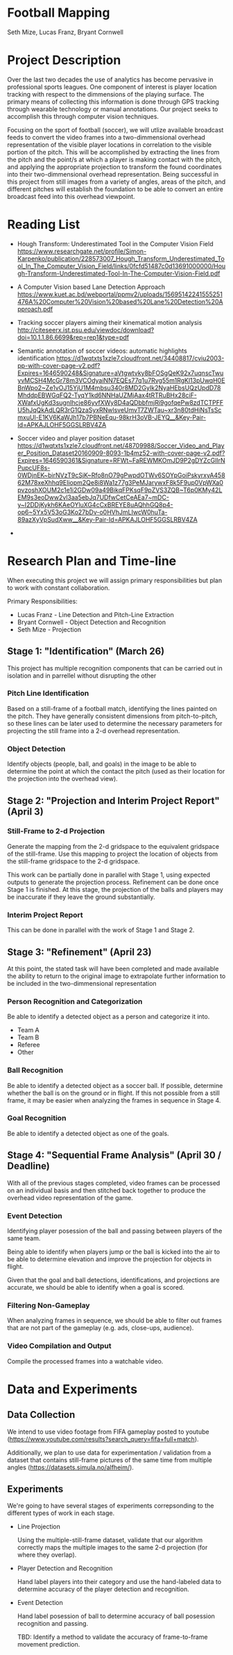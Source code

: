 # Football Mapping

Seth Mize, Lucas Franz, Bryant Cornwell

# Project Description

Over the last two decades the use of analytics has become pervasive in professional sports leagues. One component of interest is player location tracking with respect to the dimmensions of the playing surface. The primary means of collecting this information is done through GPS tracking through wearable technology or manual annotations. Our project seeks to accomplish this through computer vision techniques.

Focusing on the sport of football (soccer), we will utlize available broadcast feeds to convert the video frames into a two-dimmensional overhead representation of the visible player locations in correlation to the visible portion of the pitch. This will be accomplished by extracting the lines from the pitch and the point/s at which a player is making contact with the pitch, and applying the appropriate projection to transform the found coordinates into their two-dimmensional overhead representation. Being successful in this project from still images from a variety of angles, areas of the pitch, and different pitches will establish the foundation to be able to convert an entire broadcast feed into this overhead viewpoint. 


# Reading List

- Hough Transform: Underestimated Tool in the Computer Vision Field
    https://www.researchgate.net/profile/Simon-Karpenko/publication/228573007_Hough_Transform_Underestimated_Tool_In_The_Computer_Vision_Field/links/0fcfd51487c0d13691000000/Hough-Transform-Underestimated-Tool-In-The-Computer-Vision-Field.pdf

- A Computer Vision based Lane Detection Approach
    https://www.kuet.ac.bd/webportal/ppmv2/uploads/15695142241555251476A%20Computer%20Vision%20based%20Lane%20Detection%20Approach.pdf

- Tracking soccer players aiming their kinematical motion analysis
    http://citeseerx.ist.psu.edu/viewdoc/download?doi=10.1.1.86.6699&rep=rep1&type=pdf

- Semantic annotation of soccer videos: automatic highlights identification
    https://d1wqtxts1xzle7.cloudfront.net/34408817/cviu2003-pp-with-cover-page-v2.pdf?Expires=1646590248&Signature=aVtgwtvky8bFOSgQeK92x7uqnscTwuyvMCSH4McGr78m3VCOdyaiNN7EQEs77q1u7Rvg55m1RgKl13pUwqH0EBnWpo2~Ze1vOJ15YjU1M4mbsu340r8MD2GyIk2NyaHEbsUQzUpdD78MhddpEBWGqFQ2-TyqY1kd6NNHaUZMjAax4tRTRuBHx28ciF-XWafxUgKd3sugnIhcje86yvfXWy8D4aQDbbfmjRi9gofqePw8zdTCTPFFU5hJqQkAdLQR3rG1QzaSyxRNwlsveUmvT7ZWTau~xr3n80tdHiNsTsScmxuUl-E1KV6KaWJh17b7PBNeEqu-98krH3oVB-JEYQ__&Key-Pair-Id=APKAJLOHF5GGSLRBV4ZA

 - Soccer video and player position dataset
    https://d1wqtxts1xzle7.cloudfront.net/48709988/Soccer_Video_and_Player_Position_Dataset20160909-8093-1b4mz52-with-cover-page-v2.pdf?Expires=1646590361&Signature=RFWt~FaREWMKOmJD9P2gDYZcGlIrNPupcUF8s-0WDjnEK~birNVzT9cSjK~Rfo8nO79gPwpdOTWv6SOYpGoiPskyrxyA45862M78xeXhhq9EIiopm2Qe8i8Wa1z77g3PeMJarywxF8k5F9up0VpWXa0pvzoshXOUM2c1e1i2GDw09a49BikqFPKsqF9pZVS3ZQB~T6p0KMy42LEM9s3eoDww2vl3aa5ebJq7UDfwCetCeAEa7~mDC-y~I2DDjKykh6KAeOYluXG4cCxBREYE8uAQhhGQ8p4-op6~5Yx5V53oG3Ko27bDv-o0HVhJmLIwcW0huTa-89azXyVpSudXww__&Key-Pair-Id=APKAJLOHF5GGSLRBV4ZA

- 

# Research Plan and Time-line

When executing this project we will assign primary responsibilities but plan to work with constant collaboration.

Primary Responsibilities:
- Lucas Franz - Line Detection and Pitch-Line Extraction
- Bryant Cornwell - Object Detection and Recognition
- Seth Mize - Projection 

## Stage 1: "Identification" (March 26)

This project has multiple recognition components that can be carried out in isolation and in parrellel without disrupting the other

### Pitch Line Identification

Based on a still-frame of a football match, identifying the lines painted on the pitch. They have generally consistent dimensions from pitch-to-pitch, so these lines can be later used to determine the necessary parameters for projecting the still frame into a 2-d overhead representation.

### Object Detection

Identify objects (people, ball, and goals) in the image to be able to determine the point at which the contact the pitch (used as their location for the projection into the overhead view).


## Stage 2: "Projection and Interim Project Report" (April 3)

### Still-Frame to 2-d Projection

Generate the mapping from the 2-d gridspace to the equivalent gridspace of the still-frame. Use this mapping to project the location of objects from the still-frame gridspace to the 2-d gridspace.

This work can be partially done in parallel with Stage 1, using expected outputs to generate the projection process. Refinement can be done once Stage 1 is finished. At this stage, the projection of the balls and players may be inaccurate if they leave the ground substantially.

### Interim Project Report

This can be done in parallel with the work of Stage 1 and Stage 2.

## Stage 3: "Refinement" (April 23)

At this point, the stated task will have been completed and made available the ability to return to the original image to extrapolate further information to be included in the two-dimmensional representation

### Person Recognition and Categorization

Be able to identify a detected object as a person and categorize it into.

- Team A
- Team B
- Referee
- Other

### Ball Recognition

Be able to identify a detected object as a soccer ball. If possible, determine whether the ball is on the ground or in flight. If this not possible from a still frame, it may be easier when analyzing the frames in sequence in Stage 4.

### Goal Recognition

Be able to identify a detected object as one of the goals.

## Stage 4: "Sequential Frame Analysis" (April 30 / Deadline)

With all of the previous stages completed, video frames can be processed on an individual basis and then stitched back together to produce the overhead video representation of the game.

### Event Detection

Identifying player posession of the ball and passing between players of the same team.

Being able to identify when players jump or the ball is kicked into the air to be able to determine elevation and improve the projection for objects in flight.

Given that the goal and ball detections, identifications, and projections are accurate, we should be able to identify when a goal is scored.

### Filtering Non-Gameplay

When analyzing frames in sequence, we should be able to filter out frames that are not part of the gameplay (e.g. ads, close-ups, audience).

### Video Compilation and Output

Compile the processed frames into a watchable video.

# Data and Experiments

## Data Collection

We intend to use video footage from FIFA gameplay posted to youtube (https://www.youtube.com/results?search_query=fifa+full+match).

Additionally, we plan to use data for experimentation / validation from a dataset that contains still-frame pictures of the same time from multiple angles (https://datasets.simula.no/alfheim/).

## Experiments

We're going to have several stages of experiments correpsonding to the different types of work in each stage.

- Line Projection

    Using the multiple-still-frame dataset, validate that our algorithm correctly maps the multiple images to the same 2-d projection (for where they overlap).

- Player Detection and Recognition

    Hand label players into their category and use the hand-labeled data to determine accuracy of the player detection and recognition.

- Event Detection

    Hand label posession of ball to determine accuracy of ball posession recognition and passing.

    TBD: Identify a method to validate the accuracy of frame-to-frame movement prediction.
